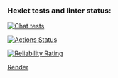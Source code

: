 ### Hexlet tests and linter status:
[![Chat tests](https://github.com/TanyaAl/frontend-project-12/actions/workflows/githubActions.yaml/badge.svg)](https://github.com/TanyaAl/frontend-project-12/actions/workflows/githubActions.yaml)

[![Actions Status](https://github.com/TanyaAl/frontend-project-12/actions/workflows/hexlet-check.yml/badge.svg)](https://github.com/TanyaAl/frontend-project-12/actions)


[![Reliability Rating](https://sonarcloud.io/api/project_badges/measure?project=TanyaAl_frontend-project-12&metric=reliability_rating)](https://sonarcloud.io/summary/new_code?id=TanyaAl_frontend-project-12)

[Render](https://frontend-project-12-uwgb.onrender.com)
